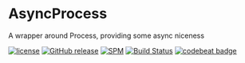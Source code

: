 # AsyncProcess
A wrapper around Process, providing some async niceness

[![license](https://img.shields.io/github/license/mashape/apistatus.svg)]()
[![GitHub release](https://img.shields.io/github/release/randymarsh77/asyncprocess.svg)]()
[![SPM](https://img.shields.io/badge/SPM-compatible-brightgreen.svg)](https://github.com/apple/swift-package-manager)
[![Build Status](https://api.travis-ci.org/randymarsh77/asyncprocess.svg?branch=master)](https://travis-ci.org/randymarsh77/asyncprocess)
[![codebeat badge](https://codebeat.co/badges/51bcdfcf-6784-4048-8a7a-b26d0b6920bb)](https://codebeat.co/projects/github-com-randymarsh77-asyncprocess-master)
